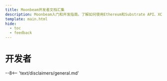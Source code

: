 ```yaml
---
title: Moonbeam开发者文档汇集
description: Moonbeam入门和开发指南。了解如何使用Ethereum和Substrate API、XCM互操作性和其它可用的集成。
template: main.html
hide:
  - toc
  - feedback
---
```


<h1 class='subsection-title'>开发者</h1>
<div class='subsection-wrapper'></div>
<div class='disclaimer'>
--8<-- 'text/disclaimers/general.md'
</div>